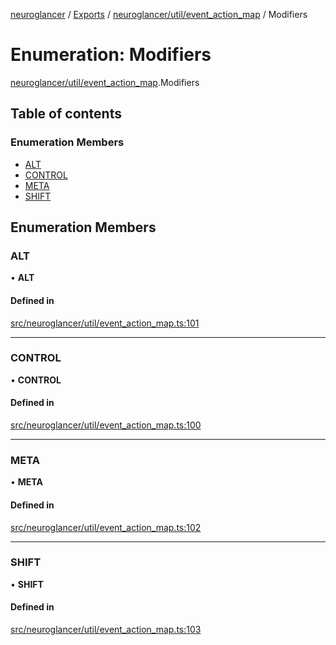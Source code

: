 [neuroglancer](../README.md) / [Exports](../modules.md) / [neuroglancer/util/event\_action\_map](../modules/neuroglancer_util_event_action_map.md) / Modifiers

# Enumeration: Modifiers

[neuroglancer/util/event_action_map](../modules/neuroglancer_util_event_action_map.md).Modifiers

## Table of contents

### Enumeration Members

- [ALT](neuroglancer_util_event_action_map.Modifiers.md#alt)
- [CONTROL](neuroglancer_util_event_action_map.Modifiers.md#control)
- [META](neuroglancer_util_event_action_map.Modifiers.md#meta)
- [SHIFT](neuroglancer_util_event_action_map.Modifiers.md#shift)

## Enumeration Members

### ALT

• **ALT**

#### Defined in

[src/neuroglancer/util/event_action_map.ts:101](https://github.com/ActiveBrainAtlas2/neuroglancer/blob/034b457d/src/neuroglancer/util/event_action_map.ts#L101)

___

### CONTROL

• **CONTROL**

#### Defined in

[src/neuroglancer/util/event_action_map.ts:100](https://github.com/ActiveBrainAtlas2/neuroglancer/blob/034b457d/src/neuroglancer/util/event_action_map.ts#L100)

___

### META

• **META**

#### Defined in

[src/neuroglancer/util/event_action_map.ts:102](https://github.com/ActiveBrainAtlas2/neuroglancer/blob/034b457d/src/neuroglancer/util/event_action_map.ts#L102)

___

### SHIFT

• **SHIFT**

#### Defined in

[src/neuroglancer/util/event_action_map.ts:103](https://github.com/ActiveBrainAtlas2/neuroglancer/blob/034b457d/src/neuroglancer/util/event_action_map.ts#L103)
